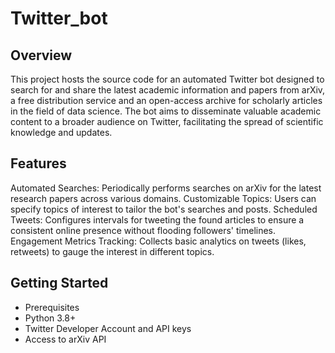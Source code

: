 # Twitter_bot

## Overview
This project hosts the source code for an automated Twitter bot designed to search for and share the latest academic information and papers from arXiv, a free distribution service and an open-access archive for scholarly articles in the field of data science. The bot aims to disseminate valuable academic content to a broader audience on Twitter, facilitating the spread of scientific knowledge and updates.

## Features
Automated Searches: Periodically performs searches on arXiv for the latest research papers across various domains.
Customizable Topics: Users can specify topics of interest to tailor the bot's searches and posts.
Scheduled Tweets: Configures intervals for tweeting the found articles to ensure a consistent online presence without flooding followers' timelines.
Engagement Metrics Tracking: Collects basic analytics on tweets (likes, retweets) to gauge the interest in different topics.

## Getting Started
- Prerequisites
- Python 3.8+
- Twitter Developer Account and API keys
- Access to arXiv API
